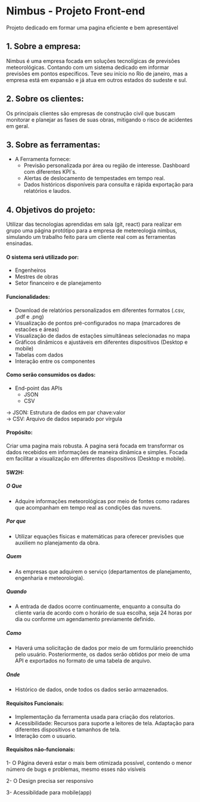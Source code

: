 # Nimbus - Projeto Front-end
Projeto dedicado em formar uma pagina eficiente e bem apresentável

## 1. Sobre a empresa:
Nimbus é uma empresa focada em soluções tecnolígicas de previsões meteorológicas.
Contando com um sistema dedicado em informar previsões em pontos específicos.
Teve seu início no Rio de janeiro, mas a empresa está em expansão e já atua em outros estados do sudeste e sul.

## 2. Sobre os clientes:
Os principais clientes são empresas de construção civil que buscam monitorar e planejar as fases de suas obras, mitigando o risco de acidentes em geral.

## 3. Sobre as ferramentas:
  - A Ferramenta fornece:  
    - Previsão personalizada por área ou região de interesse. Dashboard com diferentes KPI`s.  
    - Alertas de deslocamento de tempestades em tempo real.  
    - Dados históricos disponíveis para consulta e rápida exportação para relatórios e laudos.  

## 4. Objetivos do projeto:
Utilizar das tecnologias aprendidas em sala (git, react) para realizar em grupo uma página protótipo para a empresa de metereologia nimbus, simulando um trabalho feito
para um cliente real com as ferramentas ensinadas.
#### O sistema será utilizado por:
  - Engenheiros  
  - Mestres de obras  
  - Setor financeiro e de planejamento
  
#### Funcionalidades:
  - Download de relatórios personalizados em diferentes formatos (.csv, .pdf e .png)  
  - Visualização de pontos pré-configurados no mapa (marcadores de estacões e áreas)
  - Visualização de dados de estações simultâneas selecionadas no mapa  
  - Gráficos dinâmicos e ajustáveis em diferentes dispositivos (Desktop e mobile)  
  - Tabelas com dados
  - Interação entre os componentes

#### Como serão consumidos os dados:
  - End-point das APIs 
    - JSON  
    - CSV   
    
  -> JSON: Estrutura de dados em par chave:valor  
  -> CSV: Arquivo de dados separado por vírgula

#### Propósito:
Criar uma pagina mais robusta. A pagina será focada em transformar os dados recebidos em informações de maneira dinâmica e simples. Focada em facilitar
a visualização em diferentes dispositivos (Desktop e mobile).

#### 5W2H:

##### O Que

- Adquire informações meteorológicas por meio de fontes como radares que acompanham em tempo real as condições das nuvens.

##### Por que

- Utilizar equações físicas e matemáticas para oferecer previsões que auxiliem no planejamento da obra.

##### Quem

- As empresas que adquirem o serviço (departamentos de planejamento, engenharia e meteorologia).

##### Quando

- A entrada de dados ocorre continuamente, enquanto a consulta do cliente varia de acordo com o horário de sua escolha, seja 24 horas por dia ou conforme um agendamento previamente definido.

##### Como

- Haverá uma solicitação de dados por meio de um formulário preenchido pelo usuário. Posteriormente, os dados serão obtidos por meio de uma API e exportados no formato de uma tabela de arquivo.

##### Onde

- Histórico de dados, onde todos os dados serão armazenados.

#### Requisitos Funcionais:
- Implementação da ferramenta usada para criação dos relatorios.
- Acessibilidade:
        Recursos para suporte a leitores de tela.
        Adaptação para diferentes dispositivos e tamanhos de tela.
- Interação com o usuario.

#### Requisitos não-funcionais:

1- O Página deverá estar o mais bem otimizada possível, contendo o menor número de bugs e problemas, mesmo esses não visíveis

2- O Design precisa ser responsivo

3- Acessibildade para mobile(app)
  


